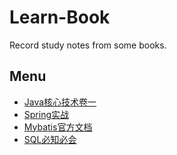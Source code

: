 # Learn-Book
Record study notes from some books.

## Menu

- [Java核心技术卷一](https://github.com/Wisdom12333/Learn-Book/tree/main/Java核心技术卷一)
- [Spring实战](https://github.com/Wisdom12333/Learn-Book/tree/main/Spring%20In%20Action)
- [Mybatis官方文档](https://github.com/Wisdom12333/Learn-Book/tree/main/Mybatis官方文档)
- [SQL必知必会](https://github.com/Wisdom12333/Learn-Book/tree/main/SQL必知必会)

